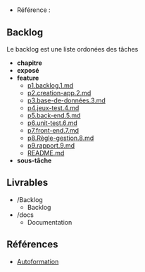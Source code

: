 #  

- Référence :   

 

## Backlog 

Le backlog est une liste ordonées des tâches 

- **chapitre** 
- **exposé** 
- **feature** 
  - [p1.backlog.1.md](./Backlog/feature/p1.backlog.1.md) 
  - [p2.creation-app.2.md](./Backlog/feature/p2.creation-app.2.md) 
  - [p3.base-de-données.3.md](./Backlog/feature/p3.base-de-données.3.md) 
  - [p4.jeux-test.4.md](./Backlog/feature/p4.jeux-test.4.md) 
  - [p5.back-end.5.md](./Backlog/feature/p5.back-end.5.md) 
  - [p6.unit-test.6.md](./Backlog/feature/p6.unit-test.6.md) 
  - [p7.front-end.7.md](./Backlog/feature/p7.front-end.7.md) 
  - [p8.Règle-gestion.8.md](./Backlog/feature/p8.Règle-gestion.8.md) 
  - [p9.rapport.9.md](./Backlog/feature/p9.rapport.9.md) 
  - [README.md](./Backlog/feature/README.md) 
- **sous-tâche** 
## Livrables 

 

- /Backlog 
  - Backlog 
- /docs 
  - Documentation 
## Références 

 

- [Autoformation](#) 

